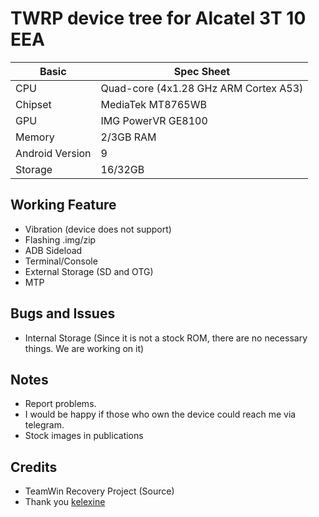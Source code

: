 # TWRP device tree for Alcatel 3T 10 EEA

|Basic               |Spec Sheet                                                    |
|--                  |--                                                            |
|CPU                 |Quad-core (4x1.28 GHz ARM Cortex A53)                         |
|Chipset             |MediaTek MT8765WB                                             |
|GPU                 |IMG PowerVR GE8100                                            |
|Memory              |2/3GB RAM                                                     |
|Android Version     |9                                                             |
|Storage             |16/32GB                                                       |

## Working Feature
- Vibration (device does not support)
- Flashing .img/zip
- ADB Sideload
- Terminal/Console
- External Storage (SD and OTG)
- MTP

## Bugs and Issues
- Internal Storage (Since it is not a stock ROM, there are no necessary things. We are working on it)

## Notes
- Report problems.
- I would be happy if those who own the device could reach me via telegram.
- Stock images in publications

## Credits
- TeamWin Recovery Project (Source)
- Thank you [kelexine](https://github.com/kelexine)
